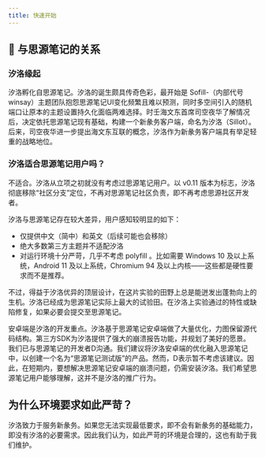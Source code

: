 ```yaml
---
title: 快速开始
---
```

## 🧩 与思源笔记的关系

### 汐洛缘起

汐洛孵化自思源笔记。汐洛的诞生颇具传奇色彩，最开始是 Sofill-（内部代号 winsay）主题团队抱怨思源笔记UI变化频繁且难以预测，同时多空间引入的随机端口让原本的主题设置持久化面临两难选择。时壬海文东首席司空夜华了解情况后，决定依托思源笔记现有基础，构建一个新彖务客户端，命名为汐洛（Sillot）。后来，司空夜华进一步提出海文东互联的概念，汐洛作为新彖务客户端具有举足轻重的战略地位。

### 汐洛适合思源笔记用户吗？

不适合。汐洛从立项之初就没有考虑过思源笔记用户。以 v0.11 版本为标志，汐洛彻底移除“社区分支”定位，不再对思源笔记社区负责，即不再考虑思源社区开发者。

汐洛与思源笔记存在较大差异，用户感知较明显的如下：

* 仅提供中文（简中）和英文（后续可能也会移除）
* 绝大多数第三方主题并不适配汐洛
* 对运行环境十分严苛，几乎不考虑 polyfill 。比如需要 Windows 10 及以上系统，Android 11 及以上系统，Chromium 94 及以上内核——这些都是硬性要求而不是推荐。

不过，得益于汐洛优异的顶层设计，在这片实验的田野上总是能迸发出蓬勃向上的生机。汐洛已经成为思源笔记实际上最大的试验田。在汐洛上实验通过的特性或缺陷修复，如果必要会提交至思源笔记。

安卓端是汐洛的开发重点。汐洛基于思源笔记安卓端做了大量优化，力图保留源代码结构。第三方SDK为汐洛提供了强大的崩溃报告功能，并规划了美好的愿景。我们已与思源笔记的开发者D沟通。我们建议将汐洛安卓端的优化融入思源笔记中，以创建一个名为“思源笔记测试版”的产品。然而，D表示暂不考虑该建议。因此，在短期内，要想解决思源笔记安卓端的崩溃问题，仍需安装汐洛。我们希望思源笔记用户能够理解，这并不是汐洛的推广行为。

## 为什么环境要求如此严苛？

汐洛致力于服务新彖务。如果您无法实现最低要求，即不会有新彖务的基础能力，即没有汐洛的必要需求。因此我们认为，如此严苛的环境是合理的，这也有助于我们维护。
